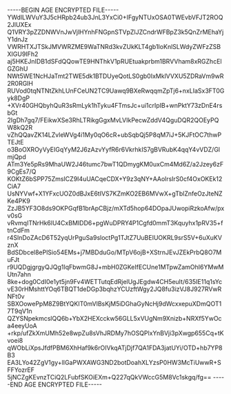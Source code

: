 -----BEGIN AGE ENCRYPTED FILE-----
YWdlLWVuY3J5cHRpb24ub3JnL3YxCi0+IFgyNTUxOSA0TWEvbVFJT2ROQ2JlUXEx
Q1VRY3pZZDNWVnJwVjlHYnhFNGpnSTVpZlJZCndrWFBpZ3k5QnZrMEhaYjY1dnJz
VWRHTXJTSkJMVWRZME9WaTNRd3kvZUkKLT4gb1IoKnlSLWdyZWFzZSBXIGU9IFh2
aj5HKEJnIDB1dSFdQQowTE9HNThkV1pRUEtuakprbm1BRVVham8xRGZhcElGZGhU
NWt5WE1NcHJaTmt2TWE5dk1BTDUyeQotLS0gb0IxMklVVXU5ZDRaVm9wR2R0RGlH
RUVod0tqNTNtZkhLUnFCeUN2TC9Uawq9BXeRwqqmZpTj6+nxLIaSx3FT0Gyk8DgP
+XVr40GHQbyhQuR3sRmLyk1hTyku4FTmsJc+ui1crIpIB+wnPktY73zDnE4rsbGt
2IgDh7gq7/FEikwXSe3RhLTRikgGgxMvLVIkPecwZddV4QguDQR2QOEyPQW8kQ2R
vZhQQavZK14LZvleWVg4i1My0qO6cR+ubSqbQj5P8qM7iJ+5KJFtOC7thwPTEJtE
o3BoOXROyVyEIGqYyM2J6zAzvYyfR6r6VkrhkIS7gBVRubK4qqY4vVDZ/GlmjQpd
ATm3Ye5pRs9MhaUW2J46tumc7bwT1QDmygKM0uxCm4Md6Z/a2Jzey6zF9CgEs7/Q
KOKtZ6bSPP75ZmsICZ9I4uUACqeCDX+Y9z3qNY+AAolrsIrS0cf4OxOKEk12CiA7
UsNYVwf+X1YFxcUOZ0dBJxE6tIVS7KZmKO2EB6MVwX+gTblZnfeOzJteNZKe4PK9
ZzJB5YF3O8ds9OKPGqfB1brApCBjz/mXTd5hop64DOpaJUwopiRzkoAfw/pxv0sG
vRvmqITNrHk6lU4CxBMIDD6+pgWuDPRY4P1Cgfd0mmT3Kquyhx1pRV35+ftnCdFm
r4SlnDoZAcD6T52yqUrPguSa9sloctPg1TJtZ7UuBEIUOKRL9srS5V+6uXuKVznX
BdSDbcel8ePlSio54EMs+j7MBDduGo/MTpV6ojB+XStrnJEvJZEkPrbQ8O7MuFJt
r9UQDgjgrgyQJQg1IqFbwmG8J+mbH0ZGKeIfECUne1MTpwZamOhI6YMwMUtn7ahn
8ke+dog0CdI0e1yt5jn9Fv4WETTutqEdRjelUgJEgdw4CH5euIt/635IE11q1sYc
vE30rHMshttYOq6TBQT1deDGp3bqhzYCUzftWgy2JQ8fu3izVJ8J927RVwRNFt0v
SBXOowePpM8Z9BtYQKIT0mVlBsKjM5iDGhaGyNcHj9dWcxxepuXDmQOT17T9qV1n
QZYSNpekmcslQQ6b+YbX2HEXcckw56GLL5xVUgNm9Xnizb+NRXf5YwOca4eeyUoA
+rkp/ufZkXmUMh52e8wpZu8sVhJRDMy7hOSQPlxYnBVji3pXwgp655Cq+tKvoei8
qWObLiXpsJfdfPBM6XhHaf9k6rOIVkqATjDjf7QA1FDA3jatUYi/OTD+hb7YP8B3
EA3LYo42ZgV1gy+lIGaPWXAWG3ND2botDoahXLYzsP0HW3McTiUwwR+SFFYozrEF
5jNCZgKEvnzTCiQ2LFubfSKOiEXm+Q227qQkVWccG5M8Vc1skgq/fg==
-----END AGE ENCRYPTED FILE-----
